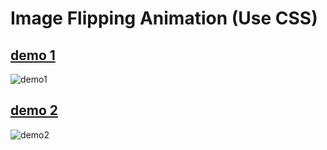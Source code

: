 # Image Flipping Animation (Use CSS)


## [demo 1](https://yinhaijiao.github.io/img-flip/)


![demo1](https://yinhaijiao.github.io/img-flip/demo1.gif)


## [demo 2](https://yinhaijiao.github.io/img-flip/demo-2.html)


![demo2](https://yinhaijiao.github.io/img-flip/demo2.gif)
